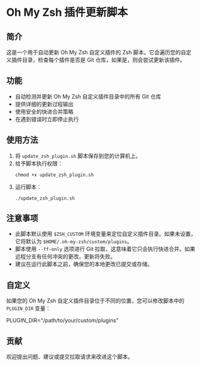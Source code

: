 # Oh My Zsh 插件更新脚本

## 简介

这是一个用于自动更新 Oh My Zsh 自定义插件的 Zsh 脚本。它会遍历您的自定义插件目录，检查每个插件是否是 Git 仓库，如果是，则会尝试更新该插件。

## 功能

- 自动检测并更新 Oh My Zsh 自定义插件目录中的所有 Git 仓库
- 提供详细的更新过程输出
- 使用安全的快进合并策略
- 在遇到错误时立即停止执行

## 使用方法

1. 将 `update_zsh_plugin.sh` 脚本保存到您的计算机上。
2. 给予脚本执行权限：
   ```
   chmod +x update_zsh_plugin.sh
   ```
3. 运行脚本：
   ```
   ./update_zsh_plugin.sh
   ```

## 注意事项

- 此脚本默认使用 `$ZSH_CUSTOM` 环境变量来定位自定义插件目录。如果未设置，它将默认为 `$HOME/.oh-my-zsh/custom/plugins`。
- 脚本使用 `--ff-only` 选项进行 Git 拉取，这意味着它只会执行快进合并。如果远程分支有任何冲突的更改，更新将失败。
- 建议在运行此脚本之前，确保您的本地更改已提交或存储。

## 自定义

如果您的 Oh My Zsh 自定义插件目录位于不同的位置，您可以修改脚本中的 `PLUGIN_DIR` 变量：

PLUGIN_DIR="/path/to/your/custom/plugins"


## 贡献

欢迎提出问题、建议或提交拉取请求来改进这个脚本。